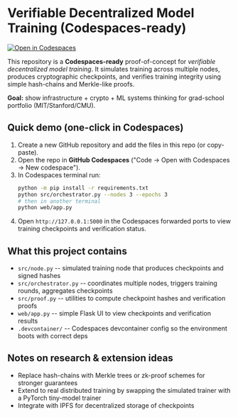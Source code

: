 # Verifiable Decentralized Model Training (Codespaces-ready)

[![Open in Codespaces](https://github.com/codespaces/badge.svg)](https://github.com/Pranshurs/verifiable-decentralized-training/codespaces/new)

This repository is a **Codespaces-ready** proof-of-concept for *verifiable decentralized model training*. It simulates training across multiple nodes, produces cryptographic checkpoints, and verifies training integrity using simple hash-chains and Merkle-like proofs.

**Goal:** show infrastructure + crypto + ML systems thinking for grad-school portfolio (MIT/Stanford/CMU).

## Quick demo (one-click in Codespaces)
1. Create a new GitHub repository and add the files in this repo (or copy-paste).  
2. Open the repo in **GitHub Codespaces** ("Code -> Open with Codespaces -> New codespace").  
3. In Codespaces terminal run:
   ```bash
   python -m pip install -r requirements.txt
   python src/orchestrator.py --nodes 3 --epochs 3
   # then in another terminal
   python web/app.py
   ```
4. Open `http://127.0.0.1:5000` in the Codespaces forwarded ports to view training checkpoints and verification status.

## What this project contains
- `src/node.py` -- simulated training node that produces checkpoints and signed hashes
- `src/orchestrator.py` -- coordinates multiple nodes, triggers training rounds, aggregates checkpoints
- `src/proof.py` -- utilities to compute checkpoint hashes and verification proofs
- `web/app.py` -- simple Flask UI to view checkpoints and verification results
- `.devcontainer/` -- Codespaces devcontainer config so the environment boots with correct deps

## Notes on research & extension ideas
- Replace hash-chains with Merkle trees or zk-proof schemes for stronger guarantees
- Extend to real distributed training by swapping the simulated trainer with a PyTorch tiny-model trainer
- Integrate with IPFS for decentralized storage of checkpoints
